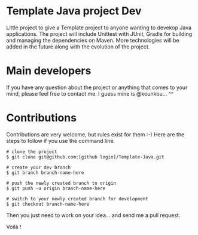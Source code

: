 # Template Java project Dev
Little project to give a Template project to anyone wanting to devekop Java applications.
The project will include Unittest with JUnit, Gradle for building and managing the
dependencies on Maven. More technologies will be added in the future along with the
evolution of the project.

# Main developers
If you have any question about the project or anything that comes to your mind,
please feel free to contact me.
I guess mine is @kounkou... ^^

# Contributions
Contributions are very welcome, but rules exist for them :-)
Here are the steps to follow if you use the command line.

```shell
# clone the project
$ git clone git@github.com:[github login]/Template-Java.git

# create your dev branch
$ git branch branch-name-here

# push the newly created branch to origin
$ git push -u origin branch-name-here

# switch to your newly created branch for development
$ git checkout branch-name-here

```

Then you just need to work on your idea... and send me a pull request.

Voilà !
